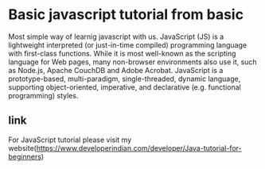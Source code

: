 # Basic javascript tutorial from basic
Most simple way of learnig javascript with us.
JavaScript (JS) is a lightweight interpreted (or just-in-time compiled) programming language with first-class functions. While it is most well-known as the scripting language for Web pages, many non-browser environments also use it, such as Node.js, Apache CouchDB and Adobe Acrobat. JavaScript is a prototype-based, multi-paradigm, single-threaded, dynamic language, supporting object-oriented, imperative, and declarative (e.g. functional programming) styles.
## link
For JavaScript tutorial please visit  my website(https://www.developerindian.com/developer/Java-tutorial-for-beginners)
